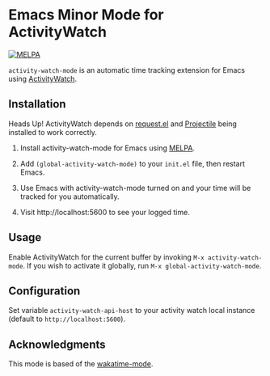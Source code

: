 # Emacs Minor Mode for ActivityWatch

[![MELPA](https://melpa.org/packages/activity-watch-mode-badge.svg)](https://melpa.org/#/activity-watch-mode)

`activity-watch-mode` is an automatic time tracking extension for Emacs using [ActivityWatch](https://activitywatch.net/).

## Installation

Heads Up! ActivityWatch depends on [request.el](https://tkf.github.io/emacs-request/) and [Projectile](https://github.com/bbatsov/projectile) being installed to work correctly.

1. Install activity-watch-mode for Emacs using [MELPA](https://melpa.org/#/activity-watch-mode).

3. Add `(global-activity-watch-mode)` to your `init.el` file, then restart Emacs.

6. Use Emacs with activity-watch-mode turned on and your time will be tracked for you automatically.

7. Visit http://localhost:5600 to see your logged time.

## Usage

Enable ActivityWatch for the current buffer by invoking `M-x activity-watch-mode`.  If you wish to activate it globally, run `M-x global-activity-watch-mode`.


## Configuration

Set variable `activity-watch-api-host` to your activity watch local instance (default to `http://localhost:5600`).

## Acknowledgments

This mode is based of the [wakatime-mode](https://github.com/wakatime/wakatime-mode).
